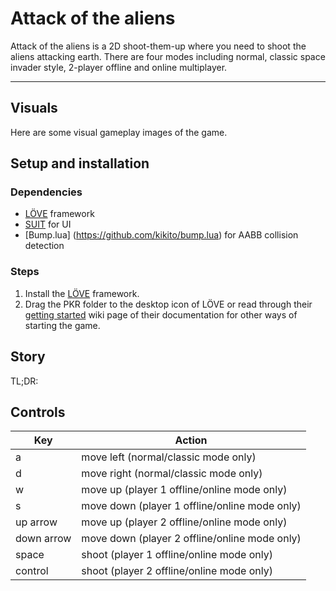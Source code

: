 # Attack of the aliens

Attack of the aliens is a 2D shoot-them-up where you need to shoot the aliens attacking earth. There are four modes including normal, classic space invader style, 2-player offline and online multiplayer.

---

## Visuals

Here are some visual gameplay images of the game.

## Setup and installation

### Dependencies

- [LÖVE](https://love2d.org/) framework
- [SUIT](https://github.com/vrld/SUIT) for UI
- [Bump.lua] (https://github.com/kikito/bump.lua) for AABB collision detection

### Steps
 1. Install the [LÖVE](https://love2d.org/) framework.
 2. Drag the PKR folder to the desktop icon of LÖVE or read through their [getting started](https://love2d.org/wiki/Getting_Started) wiki page of their documentation for other ways of starting the game.

 ## Story

 TL;DR: 


 ## Controls

 | Key          | Action |
 | --           | -- |
 | a            | move left (normal/classic mode only) |
 | d            | move right (normal/classic mode only) |
 | w            | move up (player 1 offline/online mode only) |
 | s            | move down (player 1 offline/online mode only) |
 | up arrow     | move up (player 2 offline/online mode only) |
 | down arrow   | move down (player 2 offline/online mode only) |
 | space        | shoot (player 1 offline/online mode only) |
 | control      | shoot (player 2 offline/online mode only) |